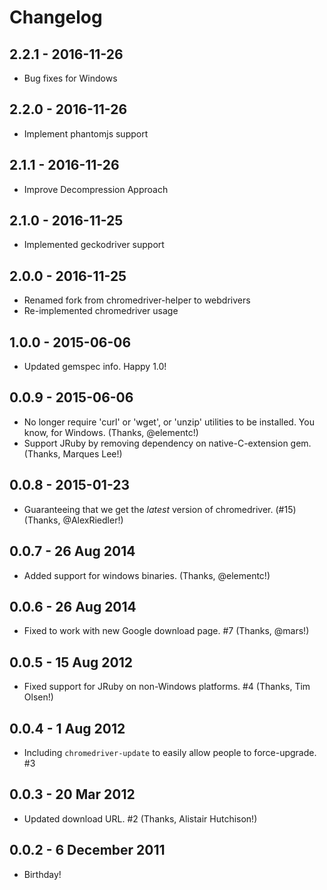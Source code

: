 Changelog
==========

2.2.1 - 2016-11-26
----------

* Bug fixes for Windows


2.2.0 - 2016-11-26
----------

* Implement phantomjs support


2.1.1 - 2016-11-26
----------

* Improve Decompression Approach


2.1.0 - 2016-11-25
----------

* Implemented geckodriver support


2.0.0 - 2016-11-25
----------

* Renamed fork from chromedriver-helper to webdrivers
* Re-implemented chromedriver usage


1.0.0 - 2015-06-06
----------

* Updated gemspec info. Happy 1.0!


0.0.9 - 2015-06-06
----------

* No longer require 'curl' or 'wget', or 'unzip' utilities to be installed. You know, for Windows. (Thanks, @elementc!)
* Support JRuby by removing dependency on native-C-extension gem. (Thanks, Marques Lee!)


0.0.8 - 2015-01-23
----------

* Guaranteeing that we get the *latest* version of chromedriver. (#15) (Thanks, @AlexRiedler!)


0.0.7 - 26 Aug 2014
----------

* Added support for windows binaries. (Thanks, @elementc!)


0.0.6 - 26 Aug 2014
----------

* Fixed to work with new Google download page. #7 (Thanks, @mars!)


0.0.5 - 15 Aug 2012
----------

* Fixed support for JRuby on non-Windows platforms. #4 (Thanks, Tim Olsen!)


0.0.4 - 1 Aug 2012
----------

* Including `chromedriver-update` to easily allow people to force-upgrade. #3


0.0.3 - 20 Mar 2012
----------

* Updated download URL. #2 (Thanks, Alistair Hutchison!)


0.0.2 - 6 December 2011
----------

* Birthday!
